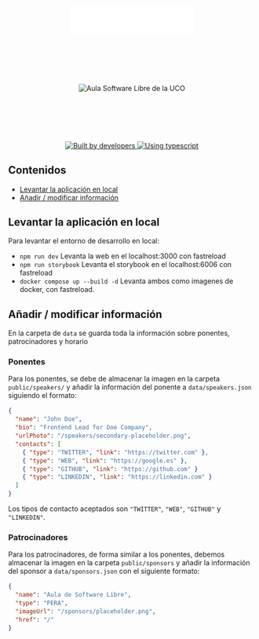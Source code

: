 <div align="center">
  <img src="./public/sprites/isologo-blanco.svg" style="width:50%"/>
</div>

<div align="center" style="margin:2.5vh 0;">
    <img width="200" src="https://www.uco.es/aulasoftwarelibre/wp-content/uploads/2018/09/logo-cuadrado-transparente-1.png" alt="Aula Software Libre de la UCO">
</div>

<div align="center">
  <a href="https://github.com/aulasoftwarelibre">
    <img src="https://img.shields.io/badge/built%20by%20<%20developers%20/>-f41f4f?style=for-the-badge"
      alt="Built by developers" />
  </a>
  <a href="https://npmjs.org/package/@leivaa/simple-cqrs">
    <img src="https://img.shields.io/badge/TypeScript-be5346?style=for-the-badge&logo=typescript&logoColor=white"
      alt="Using typescript" />
  </a>
</div>

## Contenidos

- [Levantar la aplicación en local](#local-deploy)
- [Añadir / modificar información](#modify-info)

<section id="local-deploy">

## Levantar la aplicación en local

Para levantar el entorno de desarrollo en local:

- `npm run dev` Levanta la web en el localhost:3000 con fastreload
- `npm run storybook` Levanta el storybook en el localhost:6006 con fastreload
- `docker compose up --build -d` Levanta ambos como imagenes de docker, con fastreload.

</section>

<section id="modify-info">

## Añadir / modificar información

En la carpeta de `data` se guarda toda la información sobre ponentes, patrocinadores y horario

### Ponentes

Para los ponentes, se debe de almacenar la imagen en la carpeta `public/speakers/` y añadir la información del ponente a `data/speakers.json` siguiendo el formato:

```json
{
  "name": "John Doe",
  "bio": "Frontend Lead for Doe Company",
  "urlPhoto": "/speakers/secondary-placeholder.png",
  "contacts": [
    { "type": "TWITTER", "link": "https://twitter.com" },
    { "type": "WEB", "link": "https://google.es" },
    { "type": "GITHUB", "link": "https://github.com" }
    { "type": "LINKEDIN", "link": "https://linkedin.com" }
  ]
}
```

Los tipos de contacto aceptados son `"TWITTER"`, `"WEB"`, `"GITHUB"` y `"LINKEDIN"`.

### Patrocinadores

Para los patrocinadores, de forma similar a los ponentes, debemos almacenar la imagen en la carpeta `public/sponsors` y añadir la información del sponsor a `data/sponsors.json` con el siguiente formato:

```json
{
  "name": "Aula de Software Libre",
  "type": "PERA",
  "imageUrl": "/sponsors/placeholder.png",
  "href": "/"
}
```

</section>
